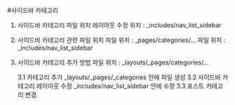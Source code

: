 
#사이드바 카테고리

1. 사이드바 카테고리 파일 위치
레이아웃 수정 위치 : _includes/nav_list_sidebar

2. 사이드바 카테고리 관련 파일 위치
파일 위치 : _pages/categories/...
파일 위치 : _includes/nav_list_sidebar


3. 사이드바 카테고리 추가 방법
파일 위치 : _layouts/_pages/categories/...

    3.1 카테고리 추가
        _layouts/_pages/_categories 안에 파일 생성 
    3.2 사이드바 카테고리 레이아웃 수정 
        _includes/nav_list_sidebar 안에 수정
    3.3 포스트 카테고리 변경




